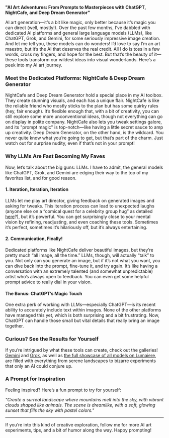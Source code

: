 **"AI Art Adventures: From Prompts to Masterpieces with ChatGPT, NightCafe, and Deep Dream Generator"**

AI art generation—it’s a bit like magic, only better because it’s magic you can direct (well, mostly!). Over the past few months, I’ve dabbled with dedicated AI platforms and general large language models (LLMs), like ChatGPT, Grok, and Gemini, for some seriously impressive image creation. And let me tell you, these models can do wonders! I’d love to say I’m an art maestro, but it’s the AI that deserves the real credit. All I do is toss in a few words, cross my fingers, and hope for the best. But that’s the beauty of it—these tools transform our wildest ideas into visual wonderlands. Here’s a peek into my AI art journey.

### Meet the Dedicated Platforms: NightCafe & Deep Dream Generator
NightCafe and Deep Dream Generator hold a special place in my AI toolbox. They create stunning visuals, and each has a unique flair. NightCafe is like the reliable friend who mostly sticks to the plan but has some quirky rules (hey, fair enough). It’s flexible enough that, with a bit of creativity, you can still explore some more unconventional ideas, though not everything can go on display in polite company. NightCafe also lets you tweak settings galore, and its "prompt magic" is top-notch—like having a little secret sauce to amp up creativity. Deep Dream Generator, on the other hand, is the wildcard. You never quite know what you’re going to get, but that’s part of the charm. Just watch out for surprise nudity, even if that’s not in your prompt!

### Why LLMs Are Fast Becoming My Faves
Now, let’s talk about the big guns: LLMs. I have to admit, the general models like ChatGPT, Grok, and Gemini are edging their way to the top of my favorites list, and for good reason.

#### 1. Iteration, Iteration, Iteration
LLMs let me play art director, giving feedback on generated images and asking for tweaks. This iteration process can lead to unexpected laughs (anyone else on a “comical quest for a celebrity group hug” as detailed [here](https://medium.com/@DaveLumAI/my-comical-quest-for-a-celebrity-group-hug-image-with-grok-8c0a90afea3d)?), but it’s powerful. You can get surprisingly close to your mental vision by refining, readjusting, and even coaching these tools. Sometimes it’s perfect, sometimes it’s hilariously off, but it’s always entertaining.

#### 2. Communication, Finally!
Dedicated platforms like NightCafe deliver beautiful images, but they’re pretty much “all image, all the time.” LLMs, though, will actually “talk” to you. Not only can you generate an image, but if it’s not what you want, you can dive back into the prompt, fine-tune it, and try again. It’s like having a conversation with an extremely talented (and somewhat unpredictable) artist who’s always open to feedback. You can even get some helpful prompt advice to really dial in your vision.

#### The Bonus: ChatGPT’s Magic Touch
One extra perk of working with LLMs—especially ChatGPT—is its recent ability to accurately include text within images. None of the other platforms have managed this yet, which is both surprising and a bit frustrating. Now, ChatGPT can handle those small but vital details that really bring an image together.

### Curious? See the Results for Yourself
If you’re intrigued by what these tools can create, check out the galleries! [Gemini](https://lumaiere.com/?gallery=gemini) and [Grok](https://lumaiere.com/?gallery=grok), as well as [the full showcase of all models on Lumaiere](https://lumaiere.com), are filled with everything from serene landscapes to bizarre experiments that only an AI could conjure up.

### A Prompt for Inspiration
Feeling inspired? Here’s a fun prompt to try for yourself:

*"Create a surreal landscape where mountains melt into the sky, with vibrant clouds shaped like animals. The scene is dreamlike, with a soft, glowing sunset that fills the sky with pastel colors."*

---

If you’re into this kind of creative exploration, follow me for more AI art experiments, tips, and a bit of humor along the way. Happy prompting!